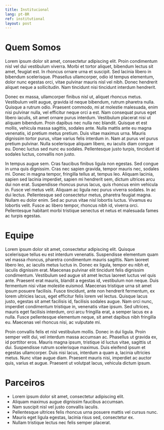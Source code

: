 ```yaml
---
title: Institucional
lang: pt-BR
ref: institutional
layout: post
---
```


# Quem Somos

Lorem ipsum dolor sit amet, consectetur adipiscing elit. Proin condimentum nisl vel dui vestibulum viverra. Morbi et tortor aliquet, bibendum lectus sit amet, feugiat est. In rhoncus ornare urna et suscipit. Sed lacinia libero in bibendum scelerisque. Phasellus ullamcorper, odio id tempus elementum, dolor nunc egestas orci, vitae pulvinar mauris nisl vel nibh. Donec hendrerit aliquet neque a sollicitudin. Nam tincidunt nisi tincidunt interdum hendrerit.

Donec ex massa, ullamcorper finibus nisl ut, aliquet rhoncus metus. Vestibulum velit augue, gravida id neque bibendum, rutrum pharetra nulla. Quisque a rutrum odio. Praesent commodo, mi at molestie malesuada, enim nisi pulvinar nulla, vel efficitur neque orci a est. Nam consequat purus eget libero iaculis, sit amet ornare purus interdum. Vestibulum placerat nisi ut aliquam bibendum. Proin dapibus nec nulla nec blandit. Quisque et est mollis, vehicula massa sagittis, sodales ante. Nulla mattis ante eu magna venenatis, id pretium metus pretium. Duis vitae maximus urna. Mauris dignissim tortor purus, vitae varius felis interdum in. Nam at purus vel purus pretium pulvinar. Nulla scelerisque aliquam libero, eu iaculis diam congue eu. Donec luctus sed nunc eu sodales. Pellentesque justo turpis, tincidunt id sodales luctus, convallis non justo.

In tempus augue sem. Cras faucibus finibus ligula non egestas. Sed congue in urna quis dignissim. Cras nec sapien gravida, tempor mauris nec, sodales mi. Donec in magna tempor, fringilla tellus at, tempus leo. Aliquam lacinia, sapien sed lacinia imperdiet, sapien mi hendrerit sem, dictum ultrices arcu dui non erat. Suspendisse rhoncus purus lacus, quis rhoncus enim vehicula in. Fusce vel metus velit. Aliquam ac ligula nec purus viverra sodales. In ac dui lectus. Pellentesque sed consectetur metus, pharetra feugiat magna. Nullam eu dolor enim. Sed ac purus vitae nisl lobortis luctus. Vivamus eu lobortis velit. Fusce ac libero tempor, rhoncus nibh id, viverra orci. Pellentesque habitant morbi tristique senectus et netus et malesuada fames ac turpis egestas. 

# Equipe



Lorem ipsum dolor sit amet, consectetur adipiscing elit. Quisque scelerisque tellus eu est interdum venenatis. Suspendisse elementum quam vel massa rhoncus, pharetra condimentum mauris sagittis. Nam laoreet libero leo, ac iaculis metus luctus in. Donec ex ligula, tempor eu nibh et, iaculis dignissim erat. Maecenas pulvinar elit tincidunt felis dignissim condimentum. Vestibulum sed augue sit amet lectus laoreet luctus vel quis ante. Praesent erat mauris, blandit a egestas id, vestibulum non neque. Duis fermentum nisi vitae molestie euismod. Maecenas tristique urna sit amet ipsum posuere facilisis. Fusce tincidunt, ante non hendrerit fermentum, ex lorem ultricies lacus, eget efficitur felis lorem vel lectus. Quisque lacus justo, egestas sit amet facilisis id, facilisis sodales augue. Nam orci nunc, imperdiet condimentum tristique in, venenatis vitae ipsum. Sed ultrices, mauris eget facilisis interdum, orci arcu fringilla erat, a semper lacus ex a nulla. Fusce pellentesque elementum neque, sit amet dapibus nibh fringilla eu. Maecenas vel rhoncus nisi, ac vulputate mi.

Proin convallis felis et nisl vestibulum mollis. Donec in dui ligula. Proin semper velit dui, vel interdum massa accumsan ac. Phasellus ut gravida ex, id porttitor eros. Mauris magna ipsum, tristique id luctus vitae, sagittis ut dui. Suspendisse rutrum scelerisque maximus. Duis eleifend ipsum et egestas ullamcorper. Duis nisi lacus, interdum a quam a, lacinia ultricies metus. Nunc vitae augue diam. Praesent mauris nisi, imperdiet ac auctor quis, varius et augue. Praesent ut volutpat lacus, vehicula dictum ipsum. 

# Parceiros


* Lorem ipsum dolor sit amet, consectetur adipiscing elit.
* Aliquam maximus augue dignissim faucibus accumsan.
* Nam suscipit nisl vel justo convallis iaculis.
* Pellentesque ultrices felis rhoncus urna posuere mattis vel cursus nunc.
* Mauris eget ligula egestas, lacinia risus sed, consectetur ex.
* Nullam tristique lectus nec felis semper placerat.

